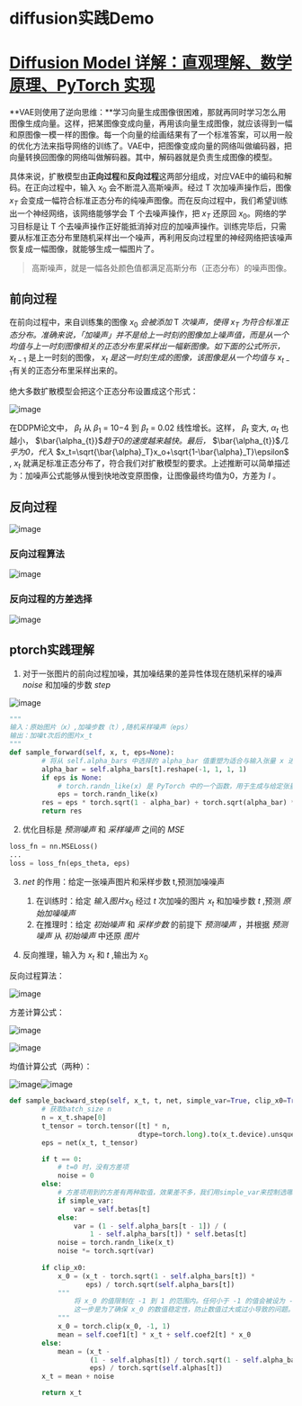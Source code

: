 # diffusion实践Demo

# [Diffusion Model 详解：直观理解、数学原理、PyTorch 实现](https://zhuanlan.zhihu.com/p/638442430?utm_campaign=shareopn&utm_medium=social&utm_psn=1824081730681851905&utm_source=wechat_session)

**VAE则使用了逆向思维：**学习向量生成图像很困难，那就再同时学习怎么用图像生成向量。这样，把某图像变成向量，再用该向量生成图像，就应该得到一幅和原图像一模一样的图像。每一个向量的绘画结果有了一个标准答案，可以用一般的优化方法来指导网络的训练了。VAE中，把图像变成向量的网络叫做编码器，把向量转换回图像的网络叫做解码器。其中，解码器就是负责生成图像的模型。

具体来说，扩散模型由**正向过程**和**反向过程**这两部分组成，对应VAE中的编码和解码。在正向过程中，输入 $x_0$ 会不断混入高斯噪声。经过 T 次加噪声操作后，图像 $x_T$ 会变成一幅符合标准正态分布的纯噪声图像。而在反向过程中，我们希望训练出一个神经网络，该网络能够学会 T 个去噪声操作，把 $x_T$ 还原回 $x_0$。网络的学习目标是让 T 个去噪声操作正好能抵消掉对应的加噪声操作。训练完毕后，只需要从标准正态分布里随机采样出一个噪声，再利用反向过程里的神经网络把该噪声恢复成一幅图像，就能够生成一幅图片了。

> 高斯噪声，就是一幅各处颜色值都满足高斯分布（正态分布）的噪声图像。

## 前向过程

在前向过程中，来自训练集的图像 $x_0$ *会被添加* T *次噪声，使得* $x_T$ *为符合标准正态分布。准确来说，「加噪声」并不是给上一时刻的图像加上噪声值，而是从一个均值与上一时刻图像相关的正态分布里采样出一幅新图像。如下面的公式所示，* $x_{t-1}$ 是上一时刻的图像， $x_t$ *是这一时刻生成的图像，该图像是从一个均值与* $x_{t-1}$有关的正态分布里采样出来的。

绝大多数扩散模型会把这个正态分布设置成这个形式：

​![image](assets/image-20240930143700-3hrofra.png)​

在DDPM论文中， $\beta_{t}$ 从 $\beta_{1}$ = 10−4 到 $\beta_{t}$ = 0.02 线性增长。这样， $\beta_{t}$  变大, $\alpha_{t}$ 也越小， $\bar{\alpha_{t}}$  ​*趋于0的速度越来越快。最后，* $\bar{\alpha_{t}}$​*几乎为0，代入* $x_t=\sqrt{\bar{\alpha}_T}x_o+\sqrt{1-\bar{\alpha}_T}\epsilon$ , $x_t$ 就满足标准正态分布了，符合我们对扩散模型的要求。上述推断可以简单描述为：加噪声公式能够从慢到快地改变原图像，让图像最终均值为0，方差为 $I$  。

## 反向过程

​![image](assets/image-20240930144544-gzwf8sy.png)​

### 反向过程算法

​![image](assets/image-20240930152943-2yvmc4a.png)​

### 反向过程的方差选择

​![image](assets/image-20240930152445-z839lqo.png)​

## ptorch实践理解

1. 对于一张图片的前向过程加噪，其加噪结果的差异性体现在随机采样的噪声 $noise$ 和加噪的步数  $step$

​![image](assets/image-20240930174119-p35gjfa.png)​

```python
"""
输入：原始图片（x）,加噪步数（t）,随机采样噪声（eps）
输出：加噪t次后的图片x_t
"""
def sample_forward(self, x, t, eps=None):
        # 将从 self.alpha_bars 中选择的 alpha_bar 值重塑为适合与输入张量 x 进行广播的形状。
        alpha_bar = self.alpha_bars[t].reshape(-1, 1, 1, 1)
        if eps is None:
            # torch.randn_like(x) 是 PyTorch 中的一个函数，用于生成与给定张量 x 形状相同的张量，其中的元素是从标准正态分布（均值为 0，方差为 1）中随机抽取的。
            eps = torch.randn_like(x)
        res = eps * torch.sqrt(1 - alpha_bar) + torch.sqrt(alpha_bar) * x
        return res
```

2. 优化目标是 $预测噪声$ 和 $采样噪声$ 之间的 $MSE$

```python
loss_fn = nn.MSELoss()
...
loss = loss_fn(eps_theta, eps)
```

3. $net$ 的作用：给定一张噪声图片和采样步数 t,预测加噪噪声

    1. 在训练时：给定 $输入图片x_0$ 经过 $t$ 次加噪的图片 $x_t$ 和加噪步数 $t$ ,预测 $原始加噪噪声$
    2. 在推理时：给定 $初始噪声$ 和 $采样步数$ 的前提下 $预测噪声$ ，并根据 $预测噪声$ 从 $初始噪声$ 中还原 $图片$

4. 反向推理，输入为 $x_t$ 和 $t$ ,输出为 $x_0$

反向过程算法：

​![image](assets/image-20240930152943-2yvmc4a.png)​

方差计算公式：

​![image](assets/image-20240930152445-z839lqo.png)​

​![image](assets/image-20240930181210-wqyy9pj.png)​

均值计算公式（两种）：

​![image](assets/image-20240930181055-5mjk10m.png)![image](assets/image-20240930181109-rnoojg5.png)​

```python
def sample_backward_step(self, x_t, t, net, simple_var=True, clip_x0=True):
        # 获取batch_size n
        n = x_t.shape[0]
        t_tensor = torch.tensor([t] * n,
                                dtype=torch.long).to(x_t.device).unsqueeze(1)
        eps = net(x_t, t_tensor)

        if t == 0:
            # t=0 时，没有方差项
            noise = 0
        else:
            # 方差项用到的方差有两种取值，效果差不多，我们用simple_var来控制选哪种取值方式。
            if simple_var:
                var = self.betas[t]
            else:
                var = (1 - self.alpha_bars[t - 1]) / (
                    1 - self.alpha_bars[t]) * self.betas[t]
            noise = torch.randn_like(x_t)
            noise *= torch.sqrt(var)
    
        if clip_x0:
            x_0 = (x_t - torch.sqrt(1 - self.alpha_bars[t]) *
                   eps) / torch.sqrt(self.alpha_bars[t])
            """
                将 x_0 的值限制在 -1 到 1 的范围内。任何小于 -1 的值会被设为 -1，任何大于 1 的值会被设为 1。
                这一步是为了确保 x_0 的数值稳定性，防止数值过大或过小导致的问题。
            """
            x_0 = torch.clip(x_0, -1, 1)
            mean = self.coef1[t] * x_t + self.coef2[t] * x_0
        else:
            mean = (x_t -
                    (1 - self.alphas[t]) / torch.sqrt(1 - self.alpha_bars[t]) *
                    eps) / torch.sqrt(self.alphas[t])
        x_t = mean + noise

        return x_t
```
